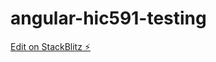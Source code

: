 # angular-hic591-testing

[Edit on StackBlitz ⚡️](https://stackblitz.com/edit/angular-hic591-testing)